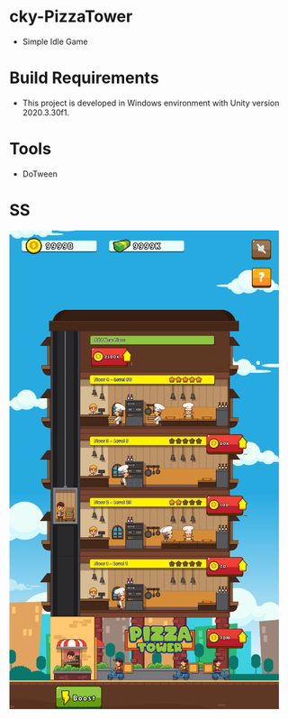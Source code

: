 # cky-PizzaTower
- Simple Idle Game

# Build Requirements
- This project is developed in Windows environment with Unity version 2020.3.30f1.

# Tools
- DoTween

# SS
![alt text](https://github.com/bellepron/cky-PizzaTower/blob/main/PizzaTower/Assets/Pizza%20Tower%20-%20Idle%20Game/PizzaTower.png?raw=true)
